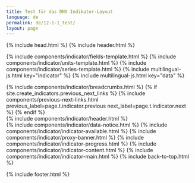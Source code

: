 ```yaml
---
title: Test für das DNS Indikator-Layout
language: de
permalink: de/12-1-1_test/
layout: page
---
```

{% include head.html %}
{% include header.html %}

{% include components/indicator/fields-template.html %}
{% include components/indicator/units-template.html %}
{% include components/indicator/series-template.html %}
{% include multilingual-js.html key="indicator" %}
{% include multilingual-js.html key="data" %}

<div class="container">
  {% include components/indicator/breadcrumbs.html %}
  {% if site.create_indicators.previous_next_links %}
    {% include components/previous-next-links.html previous_label=page.t.indicator.previous next_label=page.t.indicator.next %}
  {% endif %}
</div>
{% include components/indicator/header.html %}
<div id="main-content" class="container goal-{{ page.goal.number }}" role="main">
  {% include components/indicator/data-notice.html %}
  {% include components/indicator/indicator-available.html %}
  {% include components/indicator/proxy-banner.html %}
  {% include components/indicator/indicator-progress.html %}
  {% include components/indicator/indicator-content.html %}
  {% include components/indicator/indicator-main.html %}
  {% include back-to-top.html %}
</div>

{% include footer.html %}
